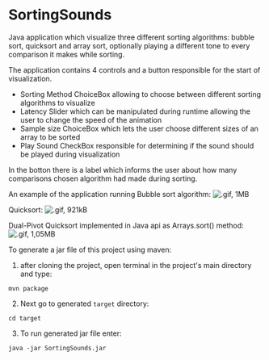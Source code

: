 # SortingSounds
Java application which visualize three different sorting algorithms: bubble sort, quicksort and array sort, optionally playing a different tone to every comparison it makes while sorting.

The application contains 4 controls and a button responsible for the start of visualization.
* Sorting Method ChoiceBox allowing to choose between different sorting algorithms to visualize
* Latency Slider which can be manipulated during runtime allowing the user to change the speed of the animation
* Sample size ChoiceBox which lets the user choose different sizes of an array to be sorted
* Play Sound CheckBox responsible for determining if the sound should be played during visualization

In the botton there is a label which informs the user about how many comparisons chosen algorithm had made during sorting. 

An example of the application running Bubble sort algorithm:
![.gif, 1MB](https://media.giphy.com/media/l41YAOAbwr23GKhRm/giphy.gif)

Quicksort:
![.gif, 921kB](https://media.giphy.com/media/l41YaFAS0dmt7dxW8/giphy.gif)

Dual-Pivot Quicksort implemented in Java api as Arrays.sort() method:
![.gif, 1,05MB](https://media.giphy.com/media/3oEjHQAh4VOiEZXeKI/giphy.gif)


To generate a jar file of this project using maven:
  1. after cloning the project, open terminal in the project's main directory and type:

  `mvn package`
  
  2. Next go to generated `target` directory:
  
  `cd target`
  
  3. To run generated jar file enter:
  
  `java -jar SortingSounds.jar`


